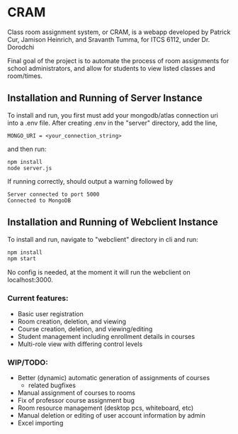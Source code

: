 # CRAM
Class room assignment system, or CRAM, is a webapp developed by Patrick Cur, Jamison Heinrich, and Sravanth Tumma, for ITCS 6112, under Dr. Dorodchi

Final goal of the project is to automate the process of room assignments for school administrators, and allow for students to view listed classes and room/times. 

## Installation and Running of Server Instance
To install and run, you first must add your mongodb/atlas connection uri into a .env file. After creating .env in the "server" directory, add the line,

```.env
MONGO_URI = <your_connection_string>
```
and then run:
```shell
npm install
node server.js
```
If running correctly, should output a warning followed by 
```
Server connected to port 5000
Connected to MongoDB
```
## Installation and Running of Webclient Instance
To install and run, navigate to "webclient" directory in cli and run:
```bash
npm install
npm start
```
No config is needed, at the moment it will run the webclient on localhost:3000.

### Current features:
 - Basic user registration
 - Room creation, deletion, and viewing
 - Course creation, deletion, and viewing/editing
 - Student management including enrollment details in courses
 - Multi-role view with differing control levels

### WIP/TODO:
- Better (dynamic) automatic generation of assignments of courses
    - related bugfixes
- Manual assignment of courses to rooms
- Fix of professor course assignment bug 
- Room resource management (desktop pcs, whiteboard, etc)
- Manual deletion or editing of user account information by admin
- Excel importing